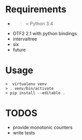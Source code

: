 # Requirements
- >= Python 3.4
- OTF2 2.1 with python bindings
- intervaltree
- six
- future

# Usage
```
>  virtualenv venv
> . venv/bin/activate
> pip install --editable .
```
# TODOS
- provide monotonic counters
- write tests